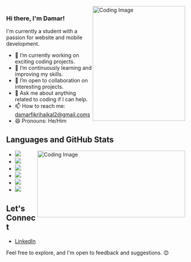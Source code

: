 

   <img align="right" src="https://github.com/Shade2012/Shade2012/assets/123221071/334348de-9b64-424b-a6b7-2f1b1f25a3a8" width="250px" height="310px"  alt="Coding Image" style="margin-right: 20px;">
   <div style="margin-bottom: 40px">
    <h3>Hi there, I'm Damar!</h3>
    <p>I'm currently a student with a passion for website and mobile development.</p>
    <ul>
      <li>🔭 I’m currently working on exciting coding projects.</li>
      <li>🌱 I’m continuously learning and improving my skills.</li>
      <li>👯 I’m open to collaboration on interesting projects.</li>
      <li>💬 Ask me about anything related to coding if I can help.</li>
      <li>📫 How to reach me: <a href="damarfikrihaikal2@gmail.com">damarfikrihaikal2@gmail.coms</a> </li>
      <li>😄 Pronouns: He/Him</li>
    </ul>


## Languages and GitHub Stats 
   <img align="right" src="https://github-readme-stats.vercel.app/api?username=Shade2012&show_icons=true&theme=radical" width="400px" height="180px" alt="Coding Image" style="margin-right: 20px;">
   <div style="margin-bottom: 40px">
    <ul>
      <li><img src="https://img.shields.io/badge/HTML5-E34F26?style=flat&logo=html5&logoColor=white"></li>
      <li><img src="https://img.shields.io/badge/CSS3-1572B6?style=flat&logo=css3&logoColor=white"></li>
      <li><img src="https://img.shields.io/badge/Java-007396?style=flat&logo=java&logoColor=white"></li>
      <li><img src="https://img.shields.io/badge/Dart-0175C2?style=flat&logo=dart&logoColor=white"></li>
      <li><img src="https://img.shields.io/badge/PHP-777BB4?style=flat&logo=php&logoColor=white"></li>
      <li><img src="https://img.shields.io/badge/JavaScript-F7DF1E?style=flat&logo=javascript&logoColor=black"></li>
    </ul>



## Let's Connect

- [LinkedIn](https://www.linkedin.com/in/damar-fikri-haikal-539b65294/)


Feel free to explore, and I'm open to feedback and suggestions. 😊

